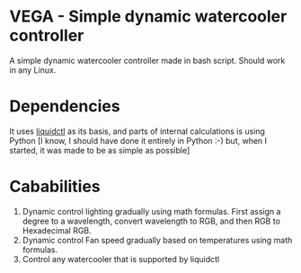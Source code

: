 # VEGA - Simple dynamic watercooler controller

A simple dynamic watercooler controller made in bash script. Should work in any Linux.

# Dependencies

It uses [liquidctl](https://github.com/liquidctl/liquidctl) as its basis, and parts of internal calculations is using Python [I know, I should have done it entirely in Python :-) but, when I started, it was made to be as simple as possible]

# Cababilities

 1. Dynamic control lighting gradually using math formulas. First assign a degree to a wavelength, convert wavelength to RGB, and then RGB to Hexadecimal RGB.
 2. Dynamic control Fan speed gradually based on temperatures using math formulas.
 3. Control any watercooler that is supported by liquidctl
